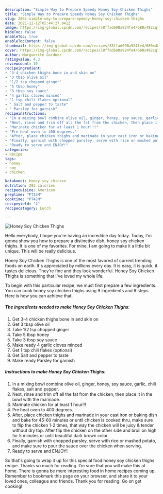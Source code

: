 ```yaml
---
description: "Simple Way to Prepare Speedy Honey Soy Chicken Thighs"
title: "Simple Way to Prepare Speedy Honey Soy Chicken Thighs"
slug: 2861-simple-way-to-prepare-speedy-honey-soy-chicken-thighs
date: 2021-12-12T05:44:27.041Z
image: https://img-global.cpcdn.com/recipes/58ffad690a924fe4/680x482cq70/honey-soy-chicken-thighs-recipe-main-photo.jpg
hideToc: false
enableToc: true
enableTocContent: false
thumbnail: https://img-global.cpcdn.com/recipes/58ffad690a924fe4/680x482cq70/honey-soy-chicken-thighs-recipe-main-photo.jpg
cover: https://img-global.cpcdn.com/recipes/58ffad690a924fe4/680x482cq70/honey-soy-chicken-thighs-recipe-main-photo.jpg
author: Marguerite Gardner
ratingvalue: 4.3
reviewcount: 10
recipeingredient:
- "3-4 chicken thighs bone in and skin on"
- "3 tbsp olive oil"
- "1/2 tsp chopped ginger"
- "5 tbsp honey"
- "3 tbsp soy sauce"
- "4 garlic cloves minced"
- "1 tsp chili flakes optional"
- " Salt and pepper to taste"
- " Parsley for garnish"
recipeinstructions:
- "In a mixing bowl combine olive oil, ginger, honey, soy sauce, garlic, chili flakes, salt and pepper."
- "Next, rinse and trim off all the fat from the chicken, then place it in the bowl with the marinade."
- "Marinate chicken for at least 1 hour!!!"
- "Pre heat oven to 400 degrees."
- "After, place chicken thighs and marinade in your cast iron or baking dish and bake for 45-60 minutes or until chicken is cooked thru, make sure to flip the chicken 1-2 times, that way the chicken will be juicy & tender without dry top. After flip the chicken on the other side and broil on high for 5 minutes or until beautiful dark brown color."
- "Finally, garnish with chopped parsley, serve with rice or mashed potato, and make sure to pour the sauce over the chicken when serving."
- "Ready to serve and ENJOY!"
categories:
- Recipe
tags:
- honey
- soy
- chicken

katakunci: honey soy chicken 
nutrition: 293 calories
recipecuisine: American
preptime: "PT33M"
cooktime: "PT42M"
recipeyield: "4"
recipecategory: Lunch

---
```



![Honey Soy Chicken Thighs](https://img-global.cpcdn.com/recipes/58ffad690a924fe4/680x482cq70/honey-soy-chicken-thighs-recipe-main-photo.jpg)

Hello everybody, I hope you're having an incredible day today. Today, I'm gonna show you how to prepare a distinctive dish, honey soy chicken thighs. It is one of my favorites. For mine, I am going to make it a little bit unique. This will be really delicious.

Honey Soy Chicken Thighs is one of the most favored of current trending foods on earth. It's appreciated by millions every day. It is easy, it is quick, it tastes delicious. They're fine and they look wonderful. Honey Soy Chicken Thighs is something that I've loved my whole life.




To begin with this particular recipe, we must first prepare a few ingredients. You can cook honey soy chicken thighs using 9 ingredients and 6 steps. Here is how you can achieve that.

<!--inarticleads1-->

##### The ingredients needed to make Honey Soy Chicken Thighs:

1. Get 3-4 chicken thighs bone in and skin on
1. Get 3 tbsp olive oil
1. Take 1/2 tsp chopped ginger
1. Take 5 tbsp honey
1. Take 3 tbsp soy sauce
1. Make ready 4 garlic cloves minced
1. Get 1 tsp chili flakes (optional)
1. Get  Salt and pepper to taste
1. Make ready  Parsley for garnish




<!--inarticleads2-->

##### Instructions to make Honey Soy Chicken Thighs:

1. In a mixing bowl combine olive oil, ginger, honey, soy sauce, garlic, chili flakes, salt and pepper.
1. Next, rinse and trim off all the fat from the chicken, then place it in the bowl with the marinade.
1. Marinate chicken for at least 1 hour!!!
1. Pre heat oven to 400 degrees.
1. After, place chicken thighs and marinade in your cast iron or baking dish and bake for 45-60 minutes or until chicken is cooked thru, make sure to flip the chicken 1-2 times, that way the chicken will be juicy & tender without dry top. After flip the chicken on the other side and broil on high for 5 minutes or until beautiful dark brown color.
1. Finally, garnish with chopped parsley, serve with rice or mashed potato, and make sure to pour the sauce over the chicken when serving.
1. Ready to serve and ENJOY!



So that's going to wrap it up for this special food honey soy chicken thighs recipe. Thanks so much for reading. I'm sure that you will make this at home. There is gonna be more interesting food in home recipes coming up. Remember to bookmark this page on your browser, and share it to your loved ones, colleague and friends. Thank you for reading. Go on get cooking!
